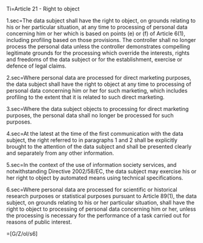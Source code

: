 
Ti=Article 21 - Right to object

1.sec=The data subject shall have the right to object, on grounds relating to his or her particular situation, at any time to processing of personal data concerning him or her which is based on points (e) or (f) of Article 6(1), including profiling based on those provisions. The controller shall no longer process the personal data unless the controller demonstrates compelling legitimate grounds for the processing which override the interests, rights and freedoms of the data subject or for the establishment, exercise or defence of legal claims.

2.sec=Where personal data are processed for direct marketing purposes, the data subject shall have the right to object at any time to processing of personal data concerning him or her for such marketing, which includes profiling to the extent that it is related to such direct marketing.

3.sec=Where the data subject objects to processing for direct marketing purposes, the personal data shall no longer be processed for such purposes.

4.sec=At the latest at the time of the first communication with the data subject, the right referred to in paragraphs 1 and 2 shall be explicitly brought to the attention of the data subject and shall be presented clearly and separately from any other information.

5.sec=In the context of the use of information society services, and notwithstanding Directive 2002/58/EC, the data subject may exercise his or her right to object by automated means using technical specifications.

6.sec=Where personal data are processed for scientific or historical research purposes or statistical purposes pursuant to Article 89(1), the data subject, on grounds relating to his or her particular situation, shall have the right to object to processing of personal data concerning him or her, unless the processing is necessary for the performance of a task carried out for reasons of public interest.

=[G/Z/ol/s6]
